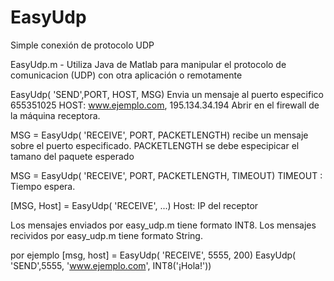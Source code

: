# EasyUdp
Simple conexión de protocolo UDP

EasyUdp.m - Utiliza Java de Matlab para manipular el protocolo de comunicacion (UDP) con otra aplicación o remotamente
 
EasyUdp( 'SEND',PORT, HOST, MSG) Envia un mensaje al puerto especifico
65535<PORT>1025
HOST: www.ejemplo.com, 195.134.34.194
Abrir en el firewall de la máquina receptora.
 
MSG = EasyUdp( 'RECEIVE', PORT, PACKETLENGTH) recibe un mensaje sobre el puerto especificado. PACKETLENGTH se debe especipicar el tamano del paquete esperado

MSG = EasyUdp( 'RECEIVE', PORT, PACKETLENGTH, TIMEOUT)
TIMEOUT : Tiempo espera.

[MSG, Host] = EasyUdp( 'RECEIVE', ...) 
Host: IP del receptor

Los mensajes enviados por easy_udp.m tiene formato INT8. 
Los mensajes recividos por easy_udp.m tiene formato String.

por ejemplo
  [msg, host] = EasyUdp( 'RECEIVE', 5555, 200)
  EasyUdp( 'SEND',5555, 'www.ejemplo.com', INT8('¡Hola!'))
